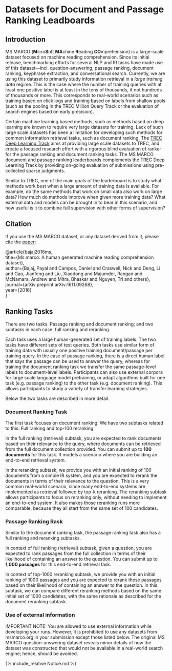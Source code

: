 # Datasets for Document and Passage Ranking Leadboards

## Introduction

MS MARCO (**M**icro**S**oft **MA**chine **R**eading **CO**mprehension) is a large-scale dataset focused on machine reading comprehension.
Since its initial release, benchmarking efforts for several NLP and IR tasks have made use of this dataset—incl. question-answering, passage ranking, document ranking, keyphrase extraction, and conversational search.
Currently, we are using this dataset to primarily study information retrieval in a *large training data* regime.
This is the case where the number of training queries with at least one positive label is at least in the tens of thousands, if not hundreds of thousands or more.
This corresponds to real-world scenarios such as training based on click logs and training based on labels from shallow pools (such as the pooling in the TREC Million Query Track or the evaluation of search engines based on early precision).

Certain machine learning based methods, such as methods based on deep learning are known to require very large datasets for training.
Lack of such large scale datasets has been a limitation for developing such methods for common information retrieval tasks, such as document ranking.
The [TREC Deep Learning Track](https://microsoft.github.io/msmarco/TREC-Deep-Learning) aims at providing large scale datasets to TREC, and create a focused research effort with a rigorous blind evaluation of ranker for the passage ranking and document ranking tasks.
The MS MARCO document and passage ranking leaderboards complements the TREC Deep Learning Track by providing on-going evaluation of submissions using pre-collected sparse judgments.

Similar to TREC, one of the main goals of the leaderboard is to study what methods work best when a large amount of training data is available.
For example, do the same methods that work on small data also work on large data?
How much do methods improve when given more training data? What external data and models can be brought in to bear in this scenario, and how useful is it to combine full supervision with other forms of supervision?

## Citation

If you use the MS MARCO dataset, or any dataset derived from it, please cite the [paper](https://arxiv.org/abs/1611.09268):

@article{bajaj2016ms,  
  title={Ms marco: A human generated machine reading comprehension dataset},  
  author={Bajaj, Payal and Campos, Daniel and Craswell, Nick and Deng, Li and Gao, Jianfeng and Liu, Xiaodong and Majumder, Rangan and McNamara, Andrew and Mitra, Bhaskar and Nguyen, Tri and others},  
  journal={arXiv preprint arXiv:1611.09268},  
  year={2016}  
}  

## Ranking Tasks

There are two tasks: Passage ranking and document ranking; and two subtasks in each case: full ranking and reranking.

Each task uses a large human-generated set of training labels.
The two tasks have different sets of test queries.
Both tasks use similar form of training data with usually one positive training document/passage per training query.
In the case of passage ranking, there is a direct human label that says the passage can be used to answer the query, whereas for training the document ranking task we transfer the same passage-level labels to document-level labels.
Participants can also use external corpora for large scale language model pretraining, or adapt algorithms built for one task (e.g. passage ranking) to the other task (e.g. document ranking).
This allows participants to study a variety of transfer learning strategies.

Below the two tasks are described in more detail.

### Document Ranking Task

The first task focuses on document ranking.
We have two subtasks related to this: Full ranking and top-100 reranking.

In the full ranking (retrieval) subtask, you are expected to rank documents based on their relevance to the query, where documents can be retrieved from the full document collection provided.
You can submit up to **100 documents** for this task.
It models a scenario where you are building an end-to-end retrieval system.

In the reranking subtask, we provide you with an initial ranking of 100 documents from a simple IR system, and you are expected to rerank the documents in terms of their relevance to the question.
This is a very common real-world scenario, since many end-to-end systems are implemented as retrieval followed by top-k reranking.
The reranking subtask allows participants to focus on reranking only, without needing to implement an end-to-end system.
It also makes those reranking runs more comparable, because they all start from the same set of 100 candidates.

### Passage Ranking Rask

Similar to the document ranking task, the passage ranking task also has a full ranking and reranking subtasks.

In context of full ranking (retrieval) subtask, given a question, you are expected to rank passages from the full collection in terms of their likelihood of containing an answer to the question. You can submit up to **1,000 passages** for this end-to-end retrieval task.

In context of top-1000 reranking subtask, we provide you with an initial ranking of 1000 passages and you are expected to rerank these passages based on their likelihood of containing an answer to the question.
In this subtask, we can compare different reranking methods based on the same initial set of 1000 candidates, with the same rationale as described for the document reranking subtask.

### Use of external information

IMPORTANT NOTE: You are allowed to use external information while developing your runs.
However, it is prohibited to use any datasets from msmarco.org in your submission except those listed below.
The original MS MARCO question-answering dataset reveals minor details of how the dataset was constructed that would not be available in a real-world search engine; hence, should be avoided.

{% include_relative Notice.md %}
